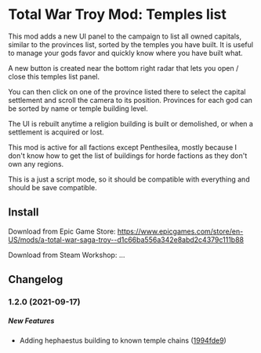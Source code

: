 # Total War Troy Mod: Temples list

This mod adds a new UI panel to the campaign to list all owned capitals, similar to the provinces list, sorted by the temples you have built. It is useful to manage your gods favor and quickly know where you have built what.

A new button is created near the bottom right radar that lets you open / close this temples list panel.

You can then click on one of the province listed there to select the capital settlement and scroll the camera to its position. Provinces for each god can be sorted by name or temple building level.

The UI is rebuilt anytime a religion building is built or demolished, or when a settlement is acquired or lost.

This mod is active for all factions except Penthesilea, mostly because I don't know how to get the list of buildings for horde factions as they don't own any regions.

This is a just a script mode, so it should be compatible with everything and should be save compatible.

## Install

Download from Epic Game Store: https://www.epicgames.com/store/en-US/mods/a-total-war-saga-troy--d1c66ba556a342e8abd2c4379c111b88

Download from Steam Workshop: ...

## Changelog

### 1.2.0 (2021-09-17)

##### New Features

*  Adding hephaestus building to known temple chains ([1994fde9](https://github.com/mklabs/tw-troy-mod-temples-list/commit/1994fde9ed1fcbf9ee2db962b4e0b84e7f2ac2cc))